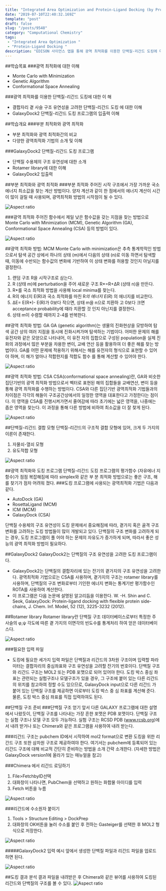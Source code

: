 ```yaml
---
title: "Integrated Area Optimization and Protein-Ligand Docking (by Prof. Seok Chaok)/광역최적화와 단백질-리간드 도킹"
date: "2019-07-10T22:40:32.169Z"
template: "post"
draft: false
slug: "/posts/9548"
category: "Computational Chemistry"
tags: 
 - "Integrated Area Optimization "
 - "Protein-Ligand Docking "
description: "EDISON 사이언스 앱을 통해 광역 최적화를 이용한 단백질-리간드 도킹에 대한 이해"
---
```

##학습목표
###광역 최적화에 대한 이해
- Monte Carlo with Minimization
- Genetic Algorithm
- Conformational Space Annealing

###광역 최적화를 이용한 단백질-리간드 도킹에 대한 이 해
- 결합자리 곁 사슬 구조 유연성을 고려한 단백질-리간드 도킹 에 대한 이해
- GalaxyDock2 단백질-리간드 도킹 프로그램의 입출력 이해
                
##학습개요
###부분 최적화와 광역 최적화
- 부분 최적화와 광역 최적화간의 비교
- 다양한 광역최적화 기법의 소개 및 이해


###GalaxyDock2 단백질-리간드 도킹 프로그램 
- 단백질 수용체의 구조 유연성에 대한 소개
- Rotamer library에 대한 이해 
- GalaxyDock2 입출력
                
##부분 최적화와 광역 최적화
###부분 최적화
주어진 시작 구조에서 가장 가까운 국소 에너지 최소값을 찾는 계산 방법이다. 양자 계산과 같이 한 점에서의 에너지 계산이 시간이 많이 걸릴 때 사용되며, 광역최적화 방법의 시작점이 될 수 있다.

![Aspect ratio](/media/POST/9548/0.jpg)


###광역 최적화
주어진 함수에서 제일 낮은 함수값을 갖는 지점을 찾는 방법으로 Monte Carlo with Minimization (MCM), Genetic Algorithm (GA), Conformational Space Annealing (CSA) 등의 방법이 있다.


![Aspect ratio](/media/POST/9548/1.jpg)


##광역 최적화 방법: MCM
Monte Carlo with minimization은 추측 통계학적인 방법으로서 탐색 공간 상에서 하나의 상태 (m)에서 다음의 상태 (n)로 이동 하면서 탐색할 때, 이동에 수반되는 함수값의 변화에 기반하여 이 상태 변화를 허용할 것인지 아닐지를 결정한다.
                
1. 랜덤 구조 R을 시작구조로 삼는다.
2. R (상태 m)에 perturbation을 주어 새로운 구조 R*=R+ΔR
(상태 n)을 만든다.
3. R*를 국소 최적화 방법을 사용해 local minima를 찾는다.
4. R의 에너지 E(R)과 국소 최적화를 마친 R*의 에너지 E(R*) 의 에너지를 비교한다.
5. ΔE= E(R*)- E(R)가 0보다 작으면, 상태 m을 n으로 치환하 고 0보다 크면 acceptance probability에 때라 치환할 것 인지 아닌지를 결정한다.
6. 상태 m이 수렴할 때까지 2-4를 반복한다.
               
##광역 최적화 방법: GA
GA (genetic algorithm)는 생물의 진화현상을 모방하여 탐색 공간 상의 여러 지점을 동시에 진화시켜가며 탐색하는 기법이다. 어떠한 문제의 해를 유전자와 같은 모양으로 나타내어, 이 유전 자의 집합으로 구성된 population을 실제 진화의 과정에서 많은 부분을 차용한 변이, 교배 연산 등을 활용하여 더 좋은 해를 찾는 방법이다. GA를 어떤 문제에 적용하기 위해서는 해를 유전자의 형식으로 표현할 수 있어야 하며, 이 해가 얼마나 적합한지를 적합도 함수 를 통해 계산할 수 있어야 한다.
               
![Aspect ratio](/media/POST/9548/2.jpg)

              
##광역 최적화 방법: CSA
CSA(conformational space annealing)란, GA와 비슷한 집단기반의 광역 최적화 방법으로서 벡터로 표현된 해의 집합들을 교배연산, 변이 등을 통해 광역 최적화를 수행하는 방법이다. CSA와 다른 집단기반 광역최적화 기법들과의 차이점은 각각의 해들이 구조공간상에서의 일정한 영역을 대표한다고 가정한다는 점이다. 이 영역을 CSA를 진행시켜가면서 줄여감에 따라 초기에는 넓은 영역을, 나중에는 좁은 영역을 찾는다. 이 과정을 통해 다른 방법에 비하여 최소값을 더 잘 찾게 된다.
               
![Aspect ratio](/media/POST/9548/3.jpg)

              
##단백질-리간드 결합 모형
단백질-리간드의 구조적 결합 모형에 있어, 크게 두 가지의 이론이 존재한다. 
1. 자물쇠-열쇠 모형
2. 유도적합 모형

![Aspect ratio](/media/POST/9548/4.jpg)


              
##광역 최적화와 도킹 프로그램
단백질-리간드 도킹 프로그램의 평가함수 (자유에너 지 함수)가 점점 복잡해짐에 따라 simplex와 같은 부 분 최적화 방법으로는 좋은 구조, 해를 찾기가 점차 어려워 졌다.
###도킹 프로그램에 사용되는 광역최적화 기법은 다음과 같다.
- AutoDock (GA)
- RosettaLigand (MCM) 
- ICM (MCM)
- GalaxyDock (CSA)
               
단백질 수용체의 구조 유연성이 도킹 문제에서 중요해짐에 따라, 곁가지 혹은 골격 구조 변화를 고려하는 도킹 방법들이 많이 개발되고 있다. 단백질의 구조 변화를 고려하게 되는 경우, 도킹 프로그램이 풀 어야 하는 문제의 자유도가 증가하게 되며, 따라서 좋은 성능의 광역 최적화 방법이 필요하다.
               
##GalaxyDock2
GalaxyDock2는 단백질의 구조 유연성을 고려한 도킹 프로그램이다.
- GalaxyDock2는 단백질의 결합자리에 있는 잔기의 곁가지의 구조 유연성을 고려한다. 광역최적화 기법으로는 CSA를 사용하며, 곁가지의 구조는 rotamer library를 사용하며, 단백질의 구조 변화로부터 기인한 에너지 변화는 통계기반 평가함수인 ROTA를 사용하여 계산한다.
- 이 프로그램은 다음 논문에 설명된 알고리듬을 이용한다.
W. -H. Shin and C. Seok, GalaxyDock: Protein-ligand docking with flexible protein side-chains, J. Chem. Inf. Model, 52 (12), 3225-3232 (2012).
               
##Rotamer library
Rotamer library란 단백질 구조 데이터베이스로부터 특정한 주 사슬의 φ,ψ 각도에 따른 곁 가지의 이면각의 빈도수를 통계처리 하여 얻은 데이터베이스다.

 ![Aspect ratio](/media/POST/9548/5.jpg)
                
###필요한 입력 파일
- 도킹에 필요한 세가지 입력 파일은 단백질과 리간드의 3차원 구조이며 입력할 파라미터는 결합자리의 중심좌표와 구조 유연성을 고려할 잔기의 번호이다. 단백질 구조와 리간드 구조는 MOL2 또는 PDB 포맷으로 되어 있어야 한다. 도킹 박스 중심 좌표는 관련되는 실험구조나 모델구조가 있을 경우, 그 구조에 붙어 있는 다른 리간드의 위치를 참고하여 정할 수도 있으므로, GalaxyDock input으로 다른 리간드 가 붙어 있는 단백질 구조를 제공하면 이로부터 도킹 박스 중 심 좌표를 계산해 준다. 물론, 도킹 박스 중심 좌표를 직접 입력하여도 된다.
               
##단백질 구조 준비
###단백질 구조 얻기
앞서 다른 GALAXY 프로그램에 대한 설명에서 나왔듯이, 단백질 구조를 나타내는 가장 흔한 포맷은 PDB 포맷이다. 단백질 구조는 실험 구조나 모델 구조 모두 가능하다. 실험 구조는 RCSD PDB (www.rcsb.org)에서 내려 받거나 또는 Chimera와 같은 프로그램을 사용하여 내려 받는다.
                
###리간드 구조는 pubchem ID에서 시작하여 mol2 format으로 변환
도킹을 위한 리간드 구조 또한 삼차원 구조로 제공하여야 한다. 여기서는 pubchem에 등록되어 있는 리간드 구조에 대해 비교적 간단히 준비하는 방법을 소개 간략 소개한다. (자세한 방법은 GalaxyDock version1에 올라가 있는 매뉴얼을 참고)
               
###Chimera 에서 리간드 로딩하기 
1. File>FetchbyID선택
2. 대화창이 나타나면, PubChem을 선택하고 원하는 화합물 아이디를 입력
3. Fetch 버튼을 누름

 ![Aspect ratio](/media/POST/9548/6.jpg)


###리간드에 수소원자 붙이기
1. Tools > Structure Editing > DockPrep
2. 대화창의 OK버튼을 눌러 수소를 붙인 후 전하는 Gasteiger를 선택한 후 MOL2 형식으로 저장한다.

 ![Aspect ratio](/media/POST/9548/7.jpg)

#####GalaxyDock2 입력 예시
앞에서 생성한 단백질 파일과 리간드 파일을 업로드 하면 된다.

 ![Aspect ratio](/media/POST/9548/8.jpg)

##도킹 결과 분석
결과 파일을 내려받은 후 Chimera와 같은 뷰어를 사용하여 도킹된 리간드와 단백질의 구조를 볼 수 있다.
     ![Aspect ratio](/media/POST/9548/9.jpg)
                


